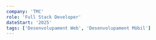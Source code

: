 ```yaml
---
company: 'TMC'
role: 'Full Stack Developer'
dateStart: '2025'
tags: ['Desenvolupament Web', 'Desenvolupament Mòbil']
---
```

